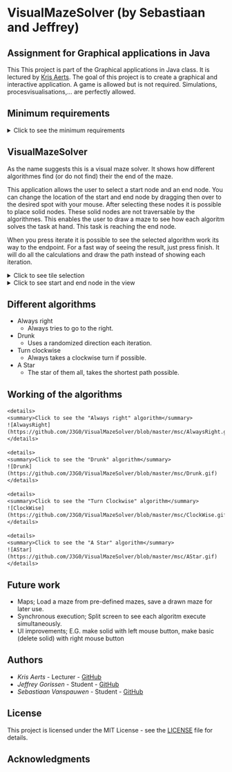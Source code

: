 # VisualMazeSolver (by Sebastiaan and Jeffrey)


## Assignment for Graphical applications in Java

This This project is part of the Graphical applications in Java class.
It is lectured by [Kris Aerts](https://github.com/krisaerts). The goal of this project
is to create a graphical and interactive application. 
A game is allowed but is not required. Simulations, procesvisualisations,... are perfectly allowed.

## Minimum requirements
<details>
<summary>Click to see the minimum requirements</summary>

* Interactive: The user has to be able to do something.

* Graphical elements: Visualisation or user drawn.

* JavaFX: User interface has to be built with JavaFX (No AWT or Swing).

* Model-View-Controller design: Has to be used, classes have to be documented (javadoc).

* Level of difficulty: Has to be adequate, not to easy, not to difficult.

</details>

## VisualMazeSolver

As the name suggests this is a visual maze solver. It shows how different algorithmes find (or do not find) their the end of the maze.

This application allows the user to select a start node and an end node. You can change the location of the start and end node by dragging 
then over to the desired spot with your mouse. After selecting these nodes it is possible to place solid nodes. 
These solid nodes are not traversable by the algorithmes. This enables the user to draw a maze to see how each algoritm solves
the task at hand. This task is reaching the end node.

When you press iterate it is possible to see the selected algorithm work its way to the endpoint. For a fast way of seeing the result, 
just press finish. It will do all the calculations and draw the path instead of showing each iteration.
 
<details>
<summary>Click to see tile selection</summary>

![Tiletypes](https://github.com/J3G0/VisualMazeSolver/blob/master/msc/tileType.png)

</details>

<details>
<summary>Click to see start and end node in the view</summary>

![view1](https://github.com/J3G0/VisualMazeSolver/blob/master/msc/View1.png)

</details>

## Different algorithms

* Always right
	- Always tries to go to the right.
* Drunk
	- Uses a randomized direction each iteration.	
* Turn clockwise
	- Always takes a clockwise turn if possible.	
* A Star
	- The star of them all, takes the shortest path possible.
	
## Working of the algorithms
	<details>
	<summary>Click to see the "Always right" algorithm</summary>
	![AlwaysRight](https://github.com/J3G0/VisualMazeSolver/blob/master/msc/AlwaysRight.gif)
	</details>
	
	<details>
	<summary>Click to see the "Drunk" algorithm</summary>
	![Drunk](https://github.com/J3G0/VisualMazeSolver/blob/master/msc/Drunk.gif)
	</details>
	
	<details>
	<summary>Click to see the "Turn Clockwise" algorithm</summary>
	![ClockWise](https://github.com/J3G0/VisualMazeSolver/blob/master/msc/ClockWise.gif)
	</details>

	<details>
	<summary>Click to see the "A Star" algorithm</summary>
	![AStar](https://github.com/J3G0/VisualMazeSolver/blob/master/msc/AStar.gif)
	</details>	

## Future work

* Maps; Load a maze from pre-defined mazes, save a drawn maze for later use.
* Synchronous execution; Split screen to see each algoritm execute simultaneously.
* UI improvements; E.G. make solid with left mouse button, make basic (delete solid) with right mouse button


## Authors

* *Kris Aerts*   	    - Lecturer  - [GitHub](https://github.com/krisaerts)
* *Jeffrey Gorissen*        - Student   - [GitHub](https://github.com/J3G0)
* *Sebastiaan Vanspauwen*   - Student   - [GitHub](https://github.com/SebastiaanVanspauwen)

## License

This project is licensed under the MIT License - see the [LICENSE](LICENSE) file for details.

## Acknowledgments